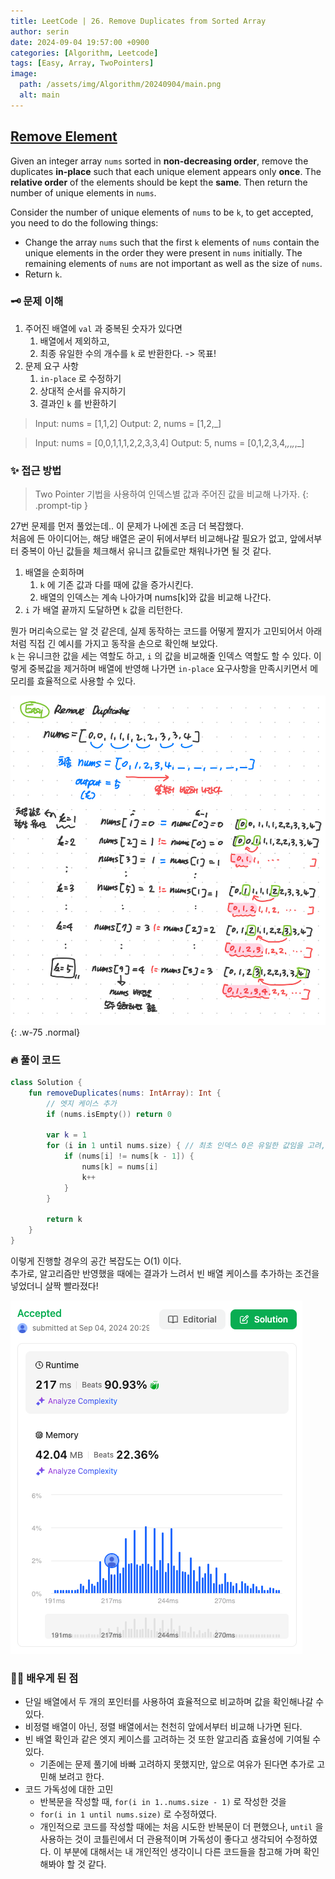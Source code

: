 ```yaml
---
title: LeetCode | 26. Remove Duplicates from Sorted Array
author: serin
date: 2024-09-04 19:57:00 +0900
categories: [Algorithm, Leetcode]
tags: [Easy, Array, TwoPointers]
image:
  path: /assets/img/Algorithm/20240904/main.png
  alt: main
---
```


## [Remove Element](https://leetcode.com/problems/remove-element/description)

Given an integer array `nums` sorted in **non-decreasing order**, remove the duplicates **in-place** such that each unique element appears only **once**. The **relative order** of the elements should be kept the **same**. Then return the number of unique elements in `nums`.

Consider the number of unique elements of `nums` to be `k`, to get accepted, you need to do the following things:

- Change the array `nums` such that the first `k` elements of `nums` contain the unique elements in the order they were present in `nums` initially. The remaining elements of `nums` are not important as well as the size of `nums`.
- Return `k`.


### 🗝️ 문제 이해
1. 주어진 배열에 `val` 과 중복된 숫자가 있다면
   1. 배열에서 제외하고,
   2. 최종 유일한 수의 개수를 `k` 로 반환한다. -> 목표!
2. 문제 요구 사항
   1. `in-place` 로 수정하기
   2. 상대적 순서를 유지하기
   3. 결과인 `k` 를 반환하기

> Input: nums = [1,1,2]
> Output: 2, nums = [1,2,_]

>Input: nums = [0,0,1,1,1,2,2,3,3,4]
> Output: 5, nums = [0,1,2,3,4,_,_,_,_,_]

### ✨ 접근 방법

> Two Pointer 기법을 사용하여 인덱스별 값과 주어진 값을 비교해 나가자.
> {: .prompt-tip }

27번 문제를 먼저 풀었는데.. 이 문제가 나에겐 조금 더 복잡했다.  
처음에 든 아이디어는, 해당 배열은 굳이 뒤에서부터 비교해나갈 필요가 없고, 앞에서부터 중복이 아닌 값들을 체크해서 유니크 값들로만 채워나가면 될 것 같다.

1. 배열을 순회하며
   1. `k` 에 기존 값과 다를 때에 값을 증가시킨다.
   2. 배열의 인덱스는 계속 나아가며 nums[k]와 값을 비교해 나간다. 
2. `i` 가 배열 끝까지 도달하면 `k` 값을 리턴한다.

뭔가 머리속으로는 알 것 같은데, 실제 동작하는 코드를 어떻게 짤지가 고민되어서 아래처럼 직접 긴 예시를 가지고 동작을 손으로 확인해 보았다.  
`k` 는 유니크한 값을 세는 역할도 하고, `i` 의 값을 비교해줄 인덱스 역할도 할 수 있다. 이렇게 중복값을 제거하며 배열에 반영해 나가면 `in-place` 요구사항을 만족시키면서 메모리를 효율적으로 사용할 수 있다.

![example](/assets/img/Algorithm/20240904/example.jpeg){: .w-75 .normal}

### 🔥 풀이 코드

```kotlin
class Solution {
    fun removeDuplicates(nums: IntArray): Int {
        // 엣지 케이스 추가
        if (nums.isEmpty()) return 0

        var k = 1
        for (i in 1 until nums.size) { // 최초 인덱스 0은 유일한 값임을 고려, until 가독성 고려
            if (nums[i] != nums[k - 1]) {
                nums[k] = nums[i]
                k++
            }
        }

        return k
    }
}
```

이렇게 진행할 경우의 공간 복잡도는 O(1) 이다.  
추가로, 알고리즘만 반영했을 때에는 결과가 느려서 빈 배열 케이스를 추가하는 조건을 넣었더니 살짝 빨라졌다!

![result](/assets/img/Algorithm/20240904/result.png)

### 🙆‍♀️ 배우게 된 점

- 단일 배열에서 두 개의 포인터를 사용하여 효율적으로 비교하며 값을 확인해나갈 수 있다.
- 비정렬 배열이 아닌, 정렬 배열에서는 천천히 앞에서부터 비교해 나가면 된다.
- 빈 배열 확인과 같은 엣지 케이스를 고려하는 것 또한 알고리즘 효율성에 기여될 수 있다.
  - 기존에는 문제 풀기에 바빠 고려하지 못했지만, 앞으로 여유가 된다면 추가로 고민해 보려고 한다.
- 코드 가독성에 대한 고민
  - 반복문을 작성할 때, `for(i in 1..nums.size - 1)` 로 작성한 것을
  - `for(i in 1 until nums.size)` 로 수정하였다.
  - 개인적으로 코드를 작성할 때에는 처음 시도한 반복문이 더 편했으나, `until` 을 사용하는 것이 코틀린에서 더 관용적이며 가독성이 좋다고 생각되어 수정하였다. 이 부분에 대해서는 내 개인적인 생각이니 다른 코드들을 참고해 가며 확인해봐야 할 것 같다.
